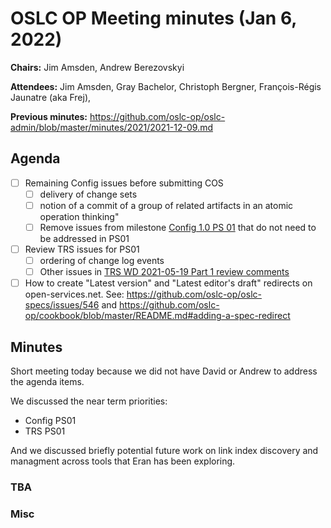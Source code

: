 # OSLC OP Meeting minutes (Jan 6, 2022)

**Chairs:** Jim Amsden, Andrew Berezovskyi

**Attendees:** Jim Amsden, Gray Bachelor, Christoph Bergner, François-Régis Jaunatre (aka Frej),

**Previous minutes:** https://github.com/oslc-op/oslc-admin/blob/master/minutes/2021/2021-12-09.md

## Agenda

- [ ] Remaining Config issues before submitting COS
    - [ ] delivery of change sets
    - [ ] notion of a commit of a group of related artifacts in an atomic operation thinking"
    - [ ] Remove issues from milestone [Config 1.0 PS 01](https://github.com/oslc-op/oslc-specs/milestone/16) that do not need to be addressed in PS01

- [ ] Review TRS issues for PS01
    - [ ] ordering of change log events
    - [ ] Other issues in [TRS WD 2021-05-19 Part 1 review comments](https://github.com/oslc-op/oslc-specs/issues/513)

- [ ] How to create "Latest version" and "Latest editor's draft" redirects on open-services.net. See: https://github.com/oslc-op/oslc-specs/issues/546 and https://github.com/oslc-op/cookbook/blob/master/README.md#adding-a-spec-redirect 

## Minutes
Short meeting today because we did not have David or Andrew to address the agenda items. 

We discussed the near term priorities:
* Config PS01
* TRS PS01

And we discussed briefly potential future work on link index discovery and managment across tools that Eran has been exploring.

### TBA

### Misc



